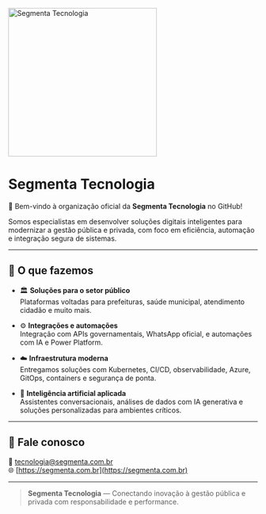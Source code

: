 <p align="left">
  <img src="https://segmenta.com.br/wp-content/uploads/2023/12/Segmenta-website.png" alt="Segmenta Tecnologia" width="300"/>
</p>

# Segmenta Tecnologia

🚀 Bem-vindo à organização oficial da **Segmenta Tecnologia** no GitHub!

Somos especialistas em desenvolver soluções digitais inteligentes para modernizar a gestão pública e privada, com foco em eficiência, automação e integração segura de sistemas.

---

## 💼 O que fazemos

- 🏛️ **Soluções para o setor público**  
  Plataformas voltadas para prefeituras, saúde municipal, atendimento cidadão e muito mais.

- ⚙️ **Integrações e automações**  
  Integração com APIs governamentais, WhatsApp oficial, e automações com IA e Power Platform.

- ☁️ **Infraestrutura moderna**  
  Entregamos soluções com Kubernetes, CI/CD, observabilidade, Azure, GitOps, containers e segurança de ponta.

- 🤖 **Inteligência artificial aplicada**  
  Assistentes conversacionais, análises de dados com IA generativa e soluções personalizadas para ambientes críticos.

---

## 🤝 Fale conosco

📧 tecnologia@segmenta.com.br  
🌐 [https://segmenta.com.br](https://segmenta.com.br)

---

> **Segmenta Tecnologia** — Conectando inovação à gestão pública e privada com responsabilidade e performance.
